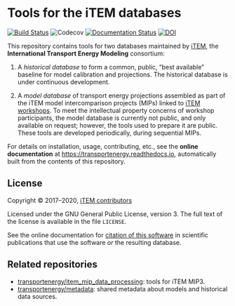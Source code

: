Tools for the iTEM databases
============================

[![Build Status](https://travis-ci.org/transportenergy/database.svg?branch=master)](https://travis-ci.org/transportenergy/database)
![Codecov](https://img.shields.io/codecov/c/gh/transportenergy/database.svg)
[![Documentation Status](https://readthedocs.org/projects/transportenergy/badge/?version=latest)](https://transportenergy.readthedocs.io/en/latest/?badge=latest)
[![DOI](https://zenodo.org/badge/DOI/10.5281/zenodo.4271789.svg)](https://doi.org/10.5281/zenodo.4271789)


This repository contains tools for two databases maintained by [iTEM](https://transportenergy.org), the **International Transport Energy Modeling** consortium:

1. A *historical database* to form a common, public, “best available” baseline for model calibration and projections.
   The historical database is under continuous development.

2. A *model database* of transport energy projections assembled as part of the iTEM model intercomparison projects (MIPs) linked to [iTEM workshops](https://transportenergy.org/workshops/).
   To meet the intellectual property concerns of workshop participants, the model database is currently not public, and only available on request; however, the tools used to prepare it are public.
   These tools are developed periodically, during sequential MIPs.

For details on installation, usage, contributing, etc., see the **online documentation** at https://transportenergy.readthedocs.io, automatically built from the contents of this repository.

License
-------

Copyright © 2017–2020, [iTEM contributors](https://github.com/transportenergy/database/graphs/contributors)

Licensed under the GNU General Public License, version 3.
The full text of the license is available in the file `LICENSE`.

See the online documentation for [citation of this software](https://transportenergy.readthedocs.io/#citation) in scientific publications that use the software *or* the resulting database.

Related repositories
--------------------

- [transportenergy/item_mip_data_processing](https://github.com/transportenergy/item_mip_data_processing): tools for iTEM MIP3.
- [transportenergy/metadata](https://github.com/transportenergy/metadata): shared metadata about models and historical data sources.
